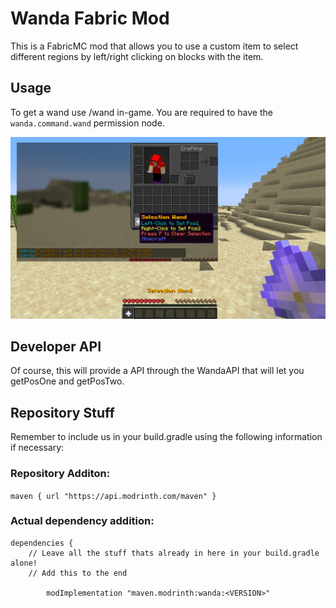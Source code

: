 # Wanda Fabric Mod
This is a FabricMC mod that allows you to use a custom item to select different regions by left/right clicking on blocks with the item.

## Usage
To get a wand use /wand in-game.
You are required to have the ``wanda.command.wand`` permission node.

![Game Example](/web_resources/game_example.png)


## Developer API
Of course, this will provide a API through the WandaAPI that will let you getPosOne and getPosTwo.
## Repository Stuff
Remember to include us in your build.gradle using the following information if necessary:

### Repository Additon:
```maven { url "https://api.modrinth.com/maven" }```

### Actual dependency addition:
```
dependencies {
	// Leave all the stuff thats already in here in your build.gradle alone!
	// Add this to the end

        modImplementation "maven.modrinth:wanda:<VERSION>"
```
